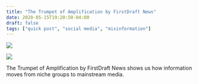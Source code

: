 ```yaml
---
title: "The Trumpet of Amplification by FirstDraft News"
date: 2020-05-15T19:20:50-04:00
draft: false
tags: ["quick post", "social media", "misinformation"]
---
```


![](/images/QP-2020-05-15-001-web.png)

![](/images/QP-2020-05-15-002-web.png)

The Trumpet of Amplification by FirstDraft News shows us how information moves from niche groups to mainstream media.
